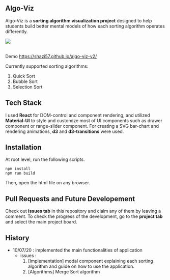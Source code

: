 ## Algo-Viz
Algo-Viz is a **sorting algorithm visualization project** designed to help students build better mental models of how each sorting algorithm operates differently.

![](https://media.giphy.com/media/GvzrX4KIeOki6aKM4W/giphy.gif)

</br>Demo https://shazi57.github.io/algo-viz-v2/


Currently supported sorting algorithms:  
  1. Quick Sort
  2. Bubble Sort
  3. Selection Sort

## Tech Stack  
I used **React** for DOM-control and component rendering, and utilized **Material-UI** to style and customize most of UI components such as
drawer component or range-slider component. For creating a SVG bar-chart and rendering animations, **d3** and **d3-transitions** were used.

## Installation  
At root level,
run the following scripts.  
```
npm install
npm run build
```  
Then, open the html file on any browser.

## Pull Requests and Future Developement
Check out **issues tab** in this repository and claim any of them by leaving a comment.
To check the progress of the development, go to the **project tab** and select the main project board.

## History
* 10/07/20 : implemented the main functionalities of application  
  * issues : 
    1. [Implementation] modal component explaining each sorting algorithm and guide on how to use the application.
    2. [Algorithms] Merge Sort algorithm 
